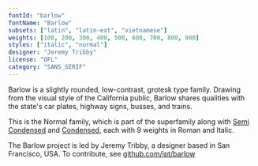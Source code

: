 ```yaml
---
fontId: "barlow"
fontName: "Barlow"
subsets: ["latin", "latin-ext", "vietnamese"]
weights: [100, 200, 300, 400, 500, 600, 700, 800, 900]
styles: ["italic", "normal"]
designer: "Jeremy Tribby"
license: "OFL"
category: "SANS_SERIF"
---
```


<p>
Barlow is a slightly rounded, low-contrast, grotesk type family.
Drawing from the visual style of the California public, Barlow shares qualities with the state's car plates, highway signs, busses, and trains.
</p>
<p>
This is the Normal family, which is part of the superfamily along with
<a href="http://fonts.google.com/specimen/Barlow+Semi+Condensed">Semi Condensed</a> and
<a href="http://fonts.google.com/specimen/Barlow+Condensed">Condensed</a>,
each with 9 weights in Roman and Italic.
</p>
</p>
<p>
The Barlow project is led by Jeremy Tribby, a designer based in San Francisco, USA.
To contribute, see <a href="https://github.com/jpt/barlow">github.com/jpt/barlow</a>
</p>
